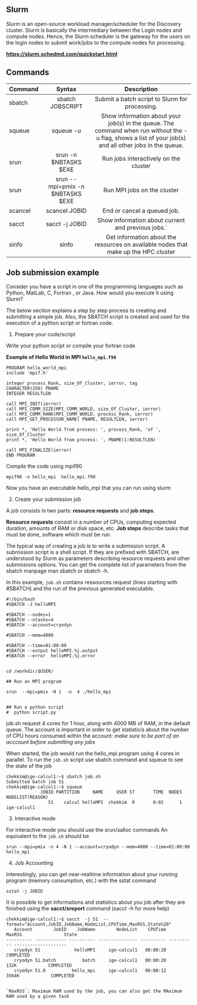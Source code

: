 ## Slurm

Slurm is an open-source workload manager/scheduler for the Discovery cluster. Slurm is basically the intermediary between the Login nodes and compute nodes. Hence, the Slurm scheduler is the gateway for the users on the login nodes to submit work/jobs to the compute nodes for processing.


__https://slurm.schedmd.com/quickstart.html__


## Commands


| Command  | Syntax | Description |
| ------------- |:-------------:|:-------------:|
|    sbatch   |sbatch JOBSCRIPT      |Submit a batch script to Slurm for processing.      |
|    squeue  | squeue -u      |Show information about your job(s) in the queue. The command when run without the -u flag, shows a list of your job(s) and all other jobs in the queue.      |
| srun       | srun  -n $NBTASKS $EXE    |  Run jobs interactively  on the cluster    |
| srun       | srun  --mpi=pmix -n $NBTASKS $EXE    |  Run MPI jobs on the cluster    |
| scancel       |  scancel JOBID    | End or cancel a queued job.     |
| sacct       |  sacct -j JOBID     | Show information about current and previous jobs.`      |
| sinfo      |  sinfo    | Get information about the resources on available nodes that make up the HPC cluster      |


## Job submission example 

Consider you have a script in one of the programming languages such as Python, MatLab, C, Fortran , or Java. How would you execute it using Slurm?

The below section explains a step by step process to creating and submitting a simple job. Also, the SBATCH script is created and used for the execution of a python script or fortran code.

1. Prepare your code/script

Write your python script or compile your fortran code 

**Example of Hello World in MPI `hello_mpi.f90`**

```
PROGRAM hello_world_mpi
include 'mpif.h'

integer process_Rank, size_Of_Cluster, ierror, tag
CHARACTER(256) PNAME
INTEGER RESULTLEN

call MPI_INIT(ierror)
call MPI_COMM_SIZE(MPI_COMM_WORLD, size_Of_Cluster, ierror)
call MPI_COMM_RANK(MPI_COMM_WORLD, process_Rank, ierror)
call MPI_GET_PROCESSOR_NAME( PNAME, RESULTLEN, ierror)

print *, 'Hello World from process: ', process_Rank, 'of ', size_Of_Cluster
print *, 'Hello World from process: ', PNAME(1:RESULTLEN)

call MPI_FINALIZE(ierror)
END PROGRAM
```

Compile the code using mpif90
```
mpif90 -o hello_mpi  hello_mpi.f90
```
Now you have an executable hello_mpi that you can run using slurm

2. Create your submission job

A job consists in two parts: **resource requests** and **job steps**.

**Resource requests** consist in a number of CPUs, computing expected duration, amounts of RAM or disk space, etc.
**Job steps** describe tasks that must be done, software which must be run.

The typical way of creating a job is to write a submission script. A submission script is a shell script. If they are prefixed with SBATCH, are understood by Slurm as parameters describing resource requests and other submissions options. You can get the complete list of parameters from the sbatch manpage man sbatch or sbatch -h.

In this example, `job.sh` contains ressources request (lines starting with #SBATCH) and the run of the previous generated executable.

```
#!/bin/bash
#SBATCH -J helloMPI 

#SBATCH --nodes=1
#SBATCH --ntasks=4
#SBATCH --account=cryodyn

#SBATCH --mem=4000

#SBATCH --time=01:00:00
#SBATCH --output helloMPI.%j.output
#SBATCH --error  helloMPI.%j.error


cd /workdir/$USER/

## Run an MPI program

srun  --mpi=pmix -N 1  -n  4 ./hello_mpi


## Run a python script 
#  python script.py

```

job.sh request 4 cores for 1 hour, along with 4000 MB of RAM, in the default queue. 
The account is important in order to get statisticis about the number of CPU hours consumed within the account:
_make sure to be part of an acccount before submitting any jobs_

When started, the job would run the hello_mpi program using 4 cores in parallel. 
To run the `job.sh` script use sbatch command and squeue to see the state of the job

```
chekkim@ige-calcul1:~$ sbatch job.sh
Submitted batch job 51
chekkim@ige-calcul1:~$ squeue
             JOBID PARTITION     NAME     USER ST       TIME  NODES NODELIST(REASON)
                51    calcul helloMPI  chekkim  R       0:02      1 ige-calcul1
```
3. Interactive mode


For interactive mode  you should use the srun/salloc commands 
An equivalent to the `job.sh` should be
```
srun --mpi=pmix -n 4 -N 1 --account=cryodyn --mem=4000 --time=01:00:00 hello_mpi
```

4. Job Accounting 

Interestingly, you can get near-realtime information about your running program (memory consumption, etc.) with the sstat command

```
sstat -j JOBID
```

It is possible to get informations and statistics  about you job after they are finished using the **sacct/sreport** command (sacct -h for more help)

```
chekkim@ige-calcul1:~$ sacct  -j 51  --format="Account,JobID,JobName,NodeList,CPUTime,MaxRSS,State%20"
   Account        JobID    JobName        NodeList    CPUTime     MaxRSS                State
---------- ------------ ---------- --------------- ---------- ---------- --------------------
   cryodyn 51             helloMPI     ige-calcul1   00:00:20                       COMPLETED
   cryodyn 51.batch          batch     ige-calcul1   00:00:20       132K            COMPLETED
   cryodyn 51.0          hello_mpi     ige-calcul1   00:00:12      3564K            COMPLETED


`MaxRSS`: Maximum RAM used by the job, you can also get the MAximum RAM used by a given task
```

